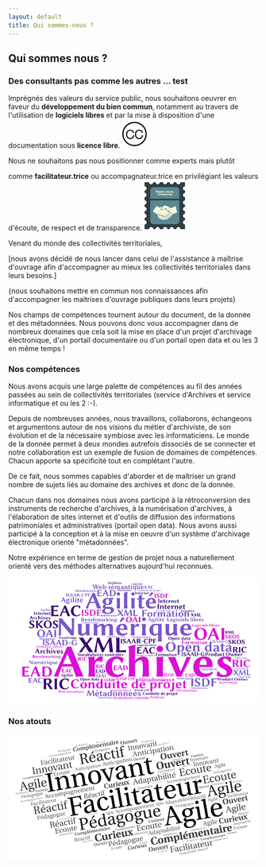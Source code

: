 ```yaml
---
layout: default
title: Qui sommes-nous ?
---
```


## Qui sommes nous ?

### Des consultants pas comme les autres ... test

Imprégnés des valeurs du service public, nous souhaitons oeuvrer en faveur du **développement du bien commun**, notamment au travers de l'utilisation de **logiciels libres** et par la mise à disposition d'une documentation sous **licence libre**.![illustration creative communs](images/illustration-CC.png)

Nous ne souhaitons pas nous positionner comme experts mais plutôt

 comme **facilitateur.trice** ou accompagnateur.trice en privilégiant les valeurs d'écoute, de respect et de transparence.            ![illustration écoute, respect, transparence](images/illustration-respect.png)

Venant du monde des collectivités territoriales, 

[nous avons décidé de nous lancer dans celui de l'assistance à maîtrise d'ouvrage afin d'accompagner au mieux les collectivités territoriales dans leurs besoins.]

{nous souhaitons mettre en commun nos connaissances afin d'accompagner les maitrises d'ouvrage publiques dans leurs projets}

Nos champs de compétences tournent autour du document, de la donnée et des métadonnées. Nous pouvons donc vous accompagner dans de nombreux domaines que cela soit la mise en place d'un projet d'archivage électronique, d'un portail documentaire ou d'un portail open data et ou les 3 en même temps !

### Nos compétences

Nous avons acquis une large palette de compétences au fil des années passées au sein de collectivités territoriales (service d'Archives et service informatique et ou les 2 :-). 

Depuis de nombreuses années, nous travaillons, collaborons, échangeons et argumentons autour de nos visions du métier d'archiviste, de son évolution et de la nécessaire symbiose avec les informaticiens. Le monde de la donnée permet à deux mondes autrefois dissociés de se connecter et notre collaboration est un exemple de fusion de domaines de compétences. Chacun apporte sa spécificité tout en complétant l'autre.

De ce fait, nous sommes capables d'aborder et de maîtriser un grand nombre de sujets liés au domaine des archives et donc de la donnée.

Chacun dans nos domaines nous avons participé à la rétroconversion des instruments de recherche d'archives, à la numérisation d'archives, à l'élaboration de sites internet et d'outils de diffusion des informations patrimoniales et administratives (portail open data). Nous avons aussi participé à la conception et à la mise en oeuvre d'un système d'archivage électronique orienté "métadonnées".

Notre expérience en terme de gestion de projet nous a naturellement orienté vers des méthodes alternatives aujourd'hui reconnues. 

![illustration d'un processus](images/nos-competences-V1-1.png)



### Nos atouts 



![illustration d'un processus](images/Nos-atouts.png)

